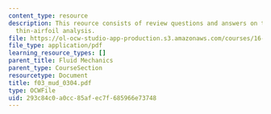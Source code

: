 ```yaml
---
content_type: resource
description: This reource consists of review questions and answers on the topic of
  thin-airfoil analysis.
file: https://ol-ocw-studio-app-production.s3.amazonaws.com/courses/16-01-unified-engineering-i-ii-iii-iv-fall-2005-spring-2006/293c84c0a0cc85afec7f685966e73748_f03_mud_0304.pdf
file_type: application/pdf
learning_resource_types: []
parent_title: Fluid Mechanics
parent_type: CourseSection
resourcetype: Document
title: f03_mud_0304.pdf
type: OCWFile
uid: 293c84c0-a0cc-85af-ec7f-685966e73748
---
```


